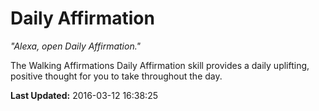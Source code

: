 # Daily Affirmation
*"Alexa, open Daily Affirmation."*

The Walking Affirmations Daily Affirmation skill provides a daily uplifting, positive thought for you to take throughout the day.

**Last Updated:** 2016-03-12 16:38:25